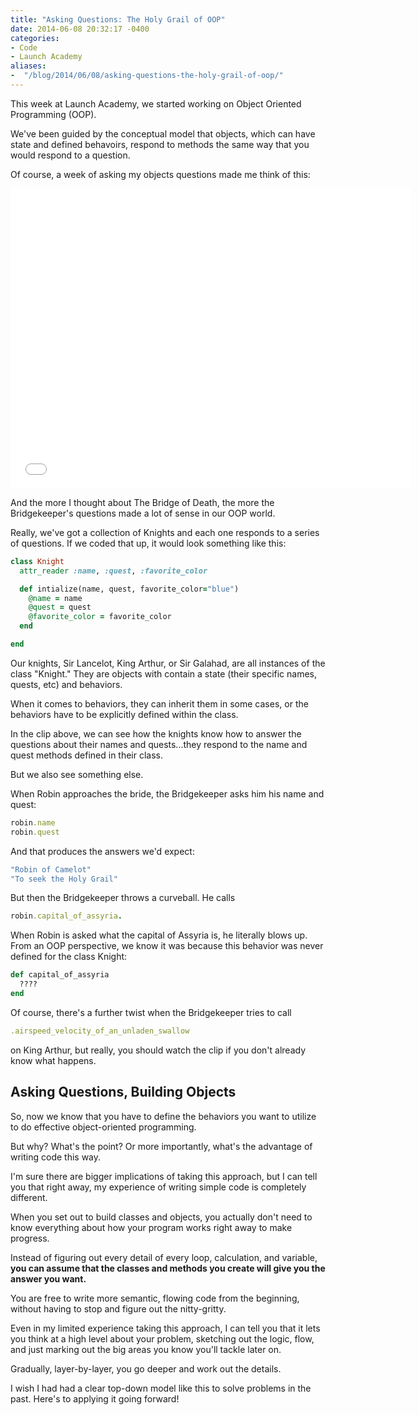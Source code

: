 ```yaml
---
title: "Asking Questions: The Holy Grail of OOP"
date: 2014-06-08 20:32:17 -0400
categories: 
- Code
- Launch Academy
aliases: 
-  "/blog/2014/06/08/asking-questions-the-holy-grail-of-oop/"
---
```


This week at Launch Academy, we started working on Object Oriented Programming (OOP).

We've been guided by the conceptual model that objects, which can have state and defined behavoirs, respond to methods the same way that you would respond to a question.

Of course, a week of asking my objects questions made me think of this:

<!-- more -->

<iframe width="640" height="480" src="//www.youtube.com/embed/pWS8Mg-JWSg" frameborder="0" allowfullscreen></iframe>

And the more I thought about The Bridge of Death, the more the Bridgekeeper's questions made a lot of sense in our OOP world.

Really, we've got a collection of Knights and each one responds to a series of questions. If we coded that up, it would look something like this:

```ruby
class Knight
  attr_reader :name, :quest, :favorite_color

  def intialize(name, quest, favorite_color="blue")
    @name = name
    @quest = quest
    @favorite_color = favorite_color
  end

end
```

Our knights, Sir Lancelot, King Arthur, or Sir Galahad, are all instances of the class "Knight." They are objects with contain a state (their specific names, quests, etc) and behaviors.

When it comes to behaviors, they can inherit them in some cases, or the behaviors have to be explicitly defined within the class.

In the clip above, we can see how the knights know how to answer the questions about their names and quests...they respond to the name and quest methods defined in their class.

But we also see something else.

When Robin approaches the bride, the Bridgekeeper asks him his name and quest:

```ruby
robin.name
robin.quest
```
And that produces the answers we'd expect:
```ruby
"Robin of Camelot"
"To seek the Holy Grail"
```
But then the Bridgekeeper throws a curveball. He calls
```ruby
robin.capital_of_assyria.
```
When Robin is asked what the capital of Assyria is, he literally blows up. From an OOP perspective, we know it was because this behavior was never defined for the class Knight:

```ruby
def capital_of_assyria
  ????
end
```

Of course, there's a further twist when the Bridgekeeper tries to call
```ruby
.airspeed_velocity_of_an_unladen_swallow
```
on King Arthur, but really, you should watch the clip if you don't already know what happens.

Asking Questions, Building Objects
----------------------------------

So, now we know that you have to define the behaviors you want to utilize to do effective object-oriented programming.

But why? What's the point? Or more importantly, what's the advantage of writing code this way.

I'm sure there are bigger implications of taking this approach, but I can tell you that right away, my experience of writing simple code is completely different.

When you set out to build classes and objects, you actually don't need to know everything about how your program works right away to make progress.

Instead of figuring out every detail of every loop, calculation, and variable, **you can assume that the classes and methods you create will give you the answer you want.**

You are free to write more semantic, flowing code from the beginning, without having to stop and figure out the nitty-gritty.

Even in my limited experience taking this approach, I can tell you that it lets you think at a high level about your problem, sketching out the logic, flow, and just marking out the big areas you know you'll tackle later on.

Gradually, layer-by-layer, you go deeper and work out the details.

I wish I had had a clear top-down model like this to solve problems in the past. Here's to applying it going forward!

